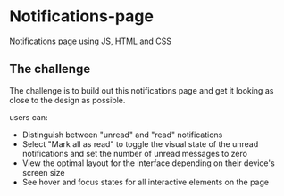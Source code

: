 # Notifications-page
Notifications page using JS, HTML and CSS


## The challenge

The challenge is to build out this notifications page and get it looking as close to the design as possible.

users can:

- Distinguish between "unread" and "read" notifications
- Select "Mark all as read" to toggle the visual state of the unread notifications and set the number of unread messages to zero
- View the optimal layout for the interface depending on their device's screen size
- See hover and focus states for all interactive elements on the page
